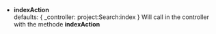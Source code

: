 * **indexAction**   
   defaults: { _controller: project:Search:index }
Will call in the controller with the methode **indexAction**